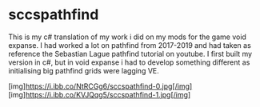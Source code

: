 # sccspathfind
This is my c# translation of my work i did on my mods for the game void expanse. I had worked a lot on pathfind from 2017-2019 and had taken as reference the Sebastian Lague pathfind tutorial on youtube. I first built my version in c#, but in void expanse i had to develop something different as initialising big pathfind grids were lagging VE.

[img]https://i.ibb.co/NtRCGg6/sccspathfind-0.jpg[/img]
[img]https://i.ibb.co/KVJQqg5/sccspathfind-1.jpg[/img]
